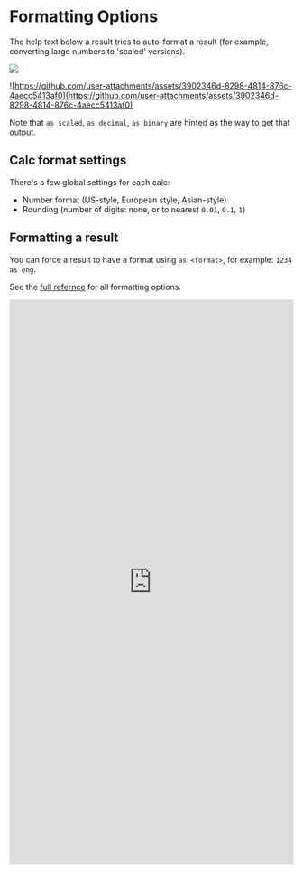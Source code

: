# Formatting Options

The help text below a result tries to auto-format a result (for example, converting large numbers to 'scaled' versions).

![](https://github.com/user-attachments/assets/cf47c1b7-8449-4390-b993-9f0368175e3a)

![https://github.com/user-attachments/assets/3902346d-8298-4814-876c-4aecc5413af0](https://github.com/user-attachments/assets/3902346d-8298-4814-876c-4aecc5413af0)

Note that `as scaled`, `as decimal`, `as binary` are hinted as the way to get that output.

## Calc format settings

There's a few global settings for each calc:

* Number format (US-style, European style, Asian-style)
* Rounding (number of digits: none, or to nearest `0.01`, `0.1`, `1`)

## Formatting a result

You can force a result to have a format using `as <format>`, for example: `1234 as eng`.

See the [full refernce](/reference.html) for all formatting options.

<iframe src="https://instacalc.com/57432/embed" width="100%" height="1000" frameborder="0"></iframe>